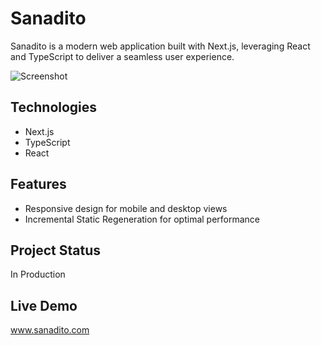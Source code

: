 # Sanadito

Sanadito is a modern web application built with Next.js, leveraging React and TypeScript to deliver a seamless user experience.

![Screenshot](/screenshot.png)

## Technologies

- Next.js
- TypeScript
- React

## Features

- Responsive design for mobile and desktop views
- Incremental Static Regeneration for optimal performance

## Project Status

In Production

## Live Demo

www.sanadito.com
